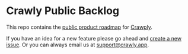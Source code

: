 # Crawly Public Backlog

This repo contains the [public product roadmap](https://github.com/cronhub-app/backlog/projects/1) for [Crawply](https://crawly.app).

If you have an idea for a new feature please go ahead and [create a new issue](https://github.com/crawly-app/backlog/issues/new). Or you can always email us at [support@crawly.app](mailto:support@crawly.app).

